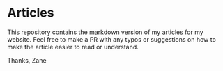 # Articles

This repository contains the markdown version of my articles for my website. Feel free to make a PR with any typos or suggestions on how to make the article easier to read or understand.

Thanks,
Zane